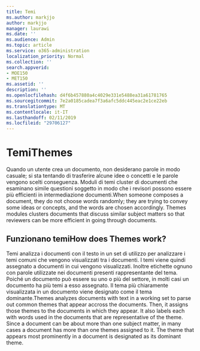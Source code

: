 ```yaml
---
title: Temi
ms.author: markjjo
author: markjjo
manager: laurawi
ms.date: ''
ms.audience: Admin
ms.topic: article
ms.service: o365-administration
localization_priority: Normal
ms.collection: ''
search.appverid:
- MOE150
- MET150
ms.assetid: ''
description: ''
ms.openlocfilehash: d4f6b457880a4c4029e331e5488ea31a61781765
ms.sourcegitcommit: 7e2a0185cadea7f3a6afc5ddc445eac2e1ce22eb
ms.translationtype: MT
ms.contentlocale: it-IT
ms.lasthandoff: 02/11/2019
ms.locfileid: "29706127"
---
```

# <a name="themes"></a><span data-ttu-id="a6fb4-102">Temi</span><span class="sxs-lookup"><span data-stu-id="a6fb4-102">Themes</span></span>

<span data-ttu-id="a6fb4-p101">Quando un utente crea un documento, non desiderano parole in modo casuale; si sta tentando di trasferire alcune idee o concetti e le parole vengono scelti conseguenza. Moduli di temi cluster di documenti che esaminano simile questioni soggetto in modo che i revisori possono essere più efficienti in intermediazione documenti.</span><span class="sxs-lookup"><span data-stu-id="a6fb4-p101">When someone composes a document, they do not choose words randomly; they are trying to convey some ideas or concepts, and the words are chosen accordingly. Themes modules clusters documents that discuss similar subject matters so that reviewers can be more efficient in going through documents.</span></span>

## <a name="how-does-themes-work"></a><span data-ttu-id="a6fb4-105">Funzionano temi</span><span class="sxs-lookup"><span data-stu-id="a6fb4-105">How does Themes work?</span></span>
<span data-ttu-id="a6fb4-p102">Temi analizza i documenti con il testo in un set di utilizzo per analizzare i temi comuni che vengono visualizzati tra i documenti. I temi viene quindi assegnato a documenti in cui vengono visualizzati. Inoltre etichette ognuno con parole utilizzate nei documenti presenti rappresentante del tema. Poiché un documento può essere su uno o più del settore, in molti casi un documento ha più temi a esso assegnato. Il tema più chiaramente visualizzata in un documento viene designato come il tema dominante.</span><span class="sxs-lookup"><span data-stu-id="a6fb4-p102">Themes analyzes documents with text in a working set to parse out common themes that appear accross the documents. Then, it assigns those themes to the documents in which they appear. It also labels each with words used in the documents that are representative of the theme. Since a document can be about more than one subject matter, in many cases a document has more than one themes assigned to it. The theme that appears most prominently in a document is designated as its dominant theme.</span></span>